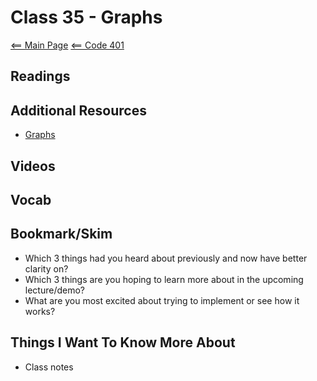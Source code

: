 # Class 35 - Graphs

[<== Main Page](../README.md)
[<== Code 401](../code401/code401.md)

## Readings

## Additional Resources

- [Graphs](https://codefellows.github.io/common_curriculum/data_structures_and_algorithms/Code_401/class-35/resources/graphs.html)

## Videos

## Vocab

## Bookmark/Skim

- Which 3 things had you heard about previously and now have better clarity on?
- Which 3 things are you hoping to learn more about in the upcoming lecture/demo?
- What are you most excited about trying to implement or see how it works?

## Things I Want To Know More About

- Class notes


